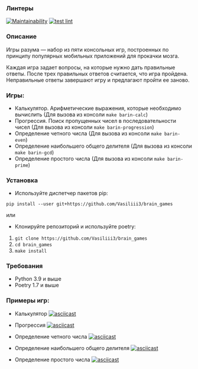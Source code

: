 ### Линтеры

[![Maintainability](https://api.codeclimate.com/v1/badges/a88785ff5134935ffafa/maintainability)](https://codeclimate.com/github/Vasiliii3/python-project-lvl1/maintainability)
[![test lint](https://github.com/Vasiliii3/brain_games/actions/workflows/lint.yml/badge.svg)](https://github.com/Vasiliii3/brain_games/actions/workflows/lint.yml)

### Описание
Игры разума — набор из пяти консольных игр, построенных по принципу популярных мобильных приложений для прокачки мозга. 

Каждая игра задает вопросы, на которые нужно дать правильные ответы. После трех правильных ответов считается, что игра пройдена. Неправильные ответы завершают игру и предлагают пройти ее заново. 

### Игры:

* Калькулятор. Арифметические выражения, которые необходимо вычислить (Для вызова из консоли `make barin-calc`)
* Прогрессия. Поиск пропущенных чисел в последовательности чисел (Для вызова из консоли `make barin-progression`)
* Определение четного числа (Для вызова из консоли `make barin-even`)
* Определение наибольшего общего делителя (Для вызова из консоли `make barin-gcd`)
* Определение простого числа (Для вызова из консоли `make barin-prime`)

### Установка
* Используйте диспетчер пакетов pip:

`pip install --user git+https://github.com/Vasiliii3/brain_games`

или

* Клонируйте репозиторий и используйте poetry:
1. `git clone https://github.com/Vasiliii3/brain_games`
2. `cd brain_games`
3. `make install`

### Требования
* Python 3.9 и выше
* Poetry 1.7 и выше

### Примеры игр:

* Калькулятор
[![asciicast](https://asciinema.org/a/xsSoMnIoULSgj2FiS5Y8tCL12.svg)](https://asciinema.org/a/xsSoMnIoULSgj2FiS5Y8tCL12)

* Прогрессия
[![asciicast](https://asciinema.org/a/zrrsiCDNExnXWTxB3X1BoZrM3.svg)](https://asciinema.org/a/zrrsiCDNExnXWTxB3X1BoZrM3)

* Определение четного числа
[![asciicast](https://asciinema.org/a/UjbmIxsNZ9RpniWBD3xvimqcJ.svg)](https://asciinema.org/a/UjbmIxsNZ9RpniWBD3xvimqcJ)

* Определение наибольшего общего делителя
[![asciicast](https://asciinema.org/a/QNp1oIRiW77IiYlD5seoAZDp3.svg)](https://asciinema.org/a/QNp1oIRiW77IiYlD5seoAZDp3)

* Определение простого числа
[![asciicast](https://asciinema.org/a/Jy0jE7QPyU54ywb0HpzeX819H.svg)](https://asciinema.org/a/Jy0jE7QPyU54ywb0HpzeX819H)

